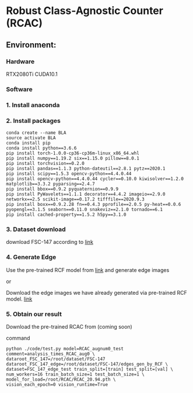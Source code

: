 # Robust Class-Agnostic Counter (RCAC)

## Environment:
### Hardware
RTX2080Ti CUDA10.1 
### Software

### 1. Install anaconda

### 2. Install packages

```
conda create --name BLA 
source activate BLA
conda install pip
conda install python==3.6.6
pip install torch-1.0.0-cp36-cp36m-linux_x86_64.whl
pip install numpy==1.19.2 six==1.15.0 pillow==8.0.1
pip install torchvision==0.2.0
pip install pandas==1.1.3 python-dateutil==2.8.1 pytz==2020.1
pip install scipy==1.5.3 opencv-python==4.4.0.44
pip install opencv-python==4.4.0.44 cycler==0.10.0 kiwisolver==1.2.0 matplotlib==3.3.2 pyparsing==2.4.7
pip install bbox==0.9.2 pyquaternion==0.9.9
pip install PyWavelets==1.1.1 decorator==4.4.2 imageio==2.9.0 networkx==2.5 scikit-image==0.17.2 tifffile==2020.9.3
pip install boxx==0.9.2.28 fn==0.4.3 pprofile==2.0.5 py-heat==0.0.6 pyopengl==3.1.5 seaborn==0.11.0 snakeviz==2.1.0 tornado==6.1
pip install cached-property==1.5.2 h5py==3.1.0
```
### 3. Dataset download

download FSC-147 according to [link](https://github.com/cvlab-stonybrook/LearningToCountEverything) 

### 4. Generate Edge

Use the pre-trained RCF model from [link](https://github.com/meteorshowers/RCF-pytorch) and generate edge images 

or 

Download the edge images we have already generated via pre-trained RCF model. [link]()

### 5. Obtain our result

Download the pre-trained RCAC from (coming soon)


command
```
python ./code/test.py model=RCAC_augnum0_test comment=analysis_times_RCAC_aug0 \
dataroot_FSC_147=/root/dataset/FSC-147 dataroot_FSC_147_edge=/root/dataset/FSC-147/edges_gen_by_RCF \
dataset=FSC_147_edge_test train_split=[train] test_split=[val] \
num_workers=16 train_batch_size=1 test_batch_size=1 \
model_for_load=/root/RCAC/RCAC_20.94.pth \
vision_each_epoch=0 vision_runtime=True
```

